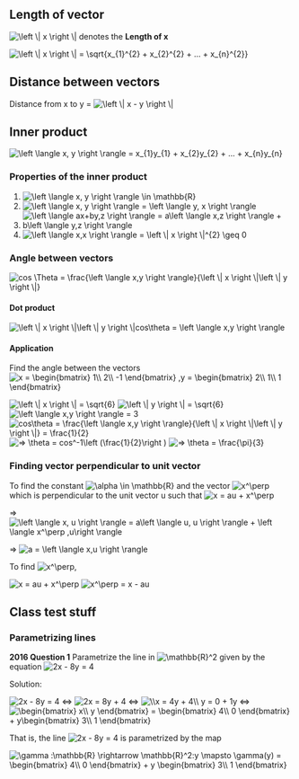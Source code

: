 ## Length of vector

<img src="https://latex.codecogs.com/png.latex?\left&space;\|&space;x&space;\right&space;\|" title="\left \| x \right \|" /> denotes the **Length of x**

<img src="https://latex.codecogs.com/png.latex?\left&space;\|&space;x&space;\right&space;\|&space;=&space;\sqrt{x_{1}^{2}&space;&plus;&space;x_{2}^{2}&space;&plus;&space;...&space;&plus;&space;x_{n}^{2}}" title="\left \| x \right \| = \sqrt{x_{1}^{2} + x_{2}^{2} + ... + x_{n}^{2}}" />

## Distance between vectors

Distance from x to y = <img src="https://latex.codecogs.com/png.latex?\left&space;\|&space;x&space;-&space;y&space;\right&space;\|" title="\left \| x - y \right \|" />

## Inner product

<img src="https://latex.codecogs.com/png.latex?\left&space;\langle&space;x,&space;y&space;\right&space;\rangle&space;=&space;x_{1}y_{1}&space;&plus;&space;x_{2}y_{2}&space;&plus;&space;...&space;&plus;&space;x_{n}y_{n}" title="\left \langle x, y \right \rangle = x_{1}y_{1} + x_{2}y_{2} + ... + x_{n}y_{n}" />

### Properties of the inner product
1. <img src="https://latex.codecogs.com/png.latex?\left&space;\langle&space;x,&space;y&space;\right&space;\rangle&space;\in&space;\mathbb{R}" title="\left \langle x, y \right \rangle \in \mathbb{R}" />
2. <img src="https://latex.codecogs.com/png.latex?\left&space;\langle&space;x,&space;y&space;\right&space;\rangle&space;=&space;\left&space;\langle&space;y,&space;x&space;\right&space;\rangle" title="\left \langle x, y \right \rangle = \left \langle y, x \right \rangle" />
3. <img src="https://latex.codecogs.com/png.latex?\left&space;\langle&space;ax&plus;by,z&space;\right&space;\rangle&space;=&space;a\left&space;\langle&space;x,z&space;\right&space;\rangle&space;&plus;&space;b\left&space;\langle&space;y,z&space;\right&space;\rangle" title="\left \langle ax+by,z \right \rangle = a\left \langle x,z \right \rangle + b\left \langle y,z \right \rangle" />
4. <img src="https://latex.codecogs.com/png.latex?\left&space;\langle&space;x,x&space;\right&space;\rangle&space;=&space;\left&space;\|&space;x&space;\right&space;\|^{2}&space;\geq&space;0" title="\left \langle x,x \right \rangle = \left \| x \right \|^{2} \geq 0" />

### Angle between vectors

<img src="https://latex.codecogs.com/png.latex?cos&space;\theta&space;=&space;\frac{\left&space;\langle&space;x,y&space;\right&space;\rangle}{\left&space;\|&space;x&space;\right&space;\|\left&space;\|&space;y&space;\right&space;\|}" title="cos \Theta = \frac{\left \langle x,y \right \rangle}{\left \| x \right \|\left \| y \right \|}" />

#### Dot product

<img src="https://latex.codecogs.com/png.latex?\left&space;\|&space;x&space;\right&space;\|\left&space;\|&space;y&space;\right&space;\|cos\theta&space;=&space;\left&space;\langle&space;x,y&space;\right&space;\rangle" title="\left \| x \right \|\left \| y \right \|cos\theta = \left \langle x,y \right \rangle" />

#### Application

Find the angle between the vectors
<img src="https://latex.codecogs.com/png.latex?x&space;=&space;\begin{bmatrix}&space;1\\&space;2\\&space;-1&space;\end{bmatrix}&space;,y&space;=&space;\begin{bmatrix}&space;2\\&space;1\\&space;1&space;\end{bmatrix}" title="x = \begin{bmatrix} 1\\ 2\\ -1 \end{bmatrix} ,y = \begin{bmatrix} 2\\ 1\\ 1 \end{bmatrix}" />

<img src="https://latex.codecogs.com/png.latex?\left&space;\|&space;x&space;\right&space;\|&space;=&space;\sqrt{6}" title="\left \| x \right \| = \sqrt{6}" />
<img src="https://latex.codecogs.com/png.latex?\left&space;\|&space;y&space;\right&space;\|&space;=&space;\sqrt{6}" title="\left \| y \right \| = \sqrt{6}" />
<img src="https://latex.codecogs.com/png.latex?\left&space;\langle&space;x,y&space;\right&space;\rangle&space;=&space;3" title="\left \langle x,y \right \rangle = 3" />


<img src="https://latex.codecogs.com/png.latex?cos\theta&space;=&space;\frac{\left&space;\langle&space;x,y&space;\right&space;\rangle}{\left&space;\|&space;x&space;\right&space;\|\left&space;\|&space;y&space;\right&space;\|}&space;=&space;\frac{1}{2}" title="cos\theta = \frac{\left \langle x,y \right \rangle}{\left \| x \right \|\left \| y \right \|} = \frac{1}{2}" />
<img src="https://latex.codecogs.com/png.latex?=>&space;\theta&space;=&space;cos^-1\left&space;(\frac{1}{2}\right&space;)" title="=> \theta = cos^-1\left (\frac{1}{2}\right )" />
<img src="https://latex.codecogs.com/png.latex?=>&space;\theta&space;=&space;\frac{\pi}{3}" title="=> \theta = \frac{\pi}{3}" />

### Finding vector perpendicular to unit vector

To find the constant <img src="https://latex.codecogs.com/png.latex?\alpha&space;\in&space;\mathbb{R}" title="\alpha \in \mathbb{R}" /> and the vector <img src="https://latex.codecogs.com/png.latex?x^\perp" title="x^\perp" /> which is perpendicular to the unit vector u such that <img src="https://latex.codecogs.com/png.latex?x&space;=&space;au&space;&plus;&space;x^\perp" title="x = au + x^\perp" />

=> <img src="https://latex.codecogs.com/png.latex?\left&space;\langle&space;x,&space;u&space;\right&space;\rangle&space;=&space;a\left&space;\langle&space;u,&space;u&space;\right&space;\rangle&space;&plus;&space;\left&space;\langle&space;x^\perp&space;,u\right&space;\rangle" title="\left \langle x, u \right \rangle = a\left \langle u, u \right \rangle + \left \langle x^\perp ,u\right \rangle" />

=> <img src="https://latex.codecogs.com/png.latex?a&space;=&space;\left&space;\langle&space;x,u&space;\right&space;\rangle" title="a = \left \langle x,u \right \rangle" />

To find <img src="https://latex.codecogs.com/png.latex?x^\perp" title="x^\perp" />, 

<img src="https://latex.codecogs.com/png.latex?x&space;=&space;au&space;&plus;&space;x^\perp" title="x = au + x^\perp" />
<img src="https://latex.codecogs.com/png.latex?x^\perp&space;=&space;x&space;-&space;au" title="x^\perp = x - au" />

## Class test stuff
### Parametrizing lines

**2016 Question 1**
Parametrize the line in <img src="https://latex.codecogs.com/png.latex?\mathbb{R}^2" title="\mathbb{R}^2" /> given by the equation <img src="https://latex.codecogs.com/png.latex?2x&space;-&space;8y&space;=&space;4" title="2x - 8y = 4" />

Solution:

<img src="https://latex.codecogs.com/png.latex?2x&space;-&space;8y&space;=&space;4" title="2x - 8y = 4" />
<=>
<img src="https://latex.codecogs.com/png.latex?&space;2x&space;=&space;8y&space;&plus;&space;4" title="2x = 8y + 4" />
<=>
<img src="https://latex.codecogs.com/png.latex?\\x&space;=&space;4y&space;&plus;&space;4\\&space;y&space;=&space;0&space;&plus;&space;1y" title="\\x = 4y + 4\\ y = 0 + 1y" />
<=>
<img src="https://latex.codecogs.com/png.latex?\begin{bmatrix}&space;x\\&space;y&space;\end{bmatrix}&space;=&space;\begin{bmatrix}&space;4\\&space;0&space;\end{bmatrix}&space;&plus;&space;y\begin{bmatrix}&space;3\\&space;1&space;\end{bmatrix}" title="\begin{bmatrix} x\\ y \end{bmatrix} = \begin{bmatrix} 4\\ 0 \end{bmatrix} + y\begin{bmatrix} 3\\ 1 \end{bmatrix}" />

That is, the line <img src="https://latex.codecogs.com/png.latex?2x&space;-&space;8y&space;=&space;4" title="2x - 8y = 4" /> is parametrized by the map

<img src="https://latex.codecogs.com/png.latex?\gamma&space;:\mathbb{R}&space;\rightarrow&space;\mathbb{R}^2:y&space;\mapsto&space;\gamma(y)&space;=&space;\begin{bmatrix}&space;4\\&space;0&space;\end{bmatrix}&space;&plus;&space;y&space;\begin{bmatrix}&space;3\\&space;1&space;\end{bmatrix}" title="\gamma :\mathbb{R} \rightarrow \mathbb{R}^2:y \mapsto \gamma(y) = \begin{bmatrix} 4\\ 0 \end{bmatrix} + y \begin{bmatrix} 3\\ 1 \end{bmatrix}" />
